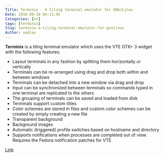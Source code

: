 ```yaml
---
Title: Terminix - A tiling terminal emulator for GNU/Linux
Date: 2016-09-10 04:11:45
Categories: [os]
tags: [terminix]
Slug: terminix-a-tiling-terminal-emulator-for-gnulinux
Author: sedlav
---
```


**Terminix** is a tiling terminal emulator which uses the VTE GTK+ 3 widget with the following features:

* Layout terminals in any fashion by splitting them horizontally or vertically
* Terminals can be re-arranged using drag and drop both within and between windows
* Terminals can be detached into a new window via drag and drop
* Input can be synchronized between terminals so commands typed in one terminal are replicated to the others
* The grouping of terminals can be saved and loaded from disk
* Terminals support custom titles
* Color schemes are stored in files and custom color schemes can be created by simply creating a new file
* Transparent background
* Background images
* Automatic (triggered) profile switches based on hostname and directory
* Supports notifications when processes are completed out of view. Requires the Fedora notification patches for VTE

[Link](https://github.com/gnunn1/terminix)
